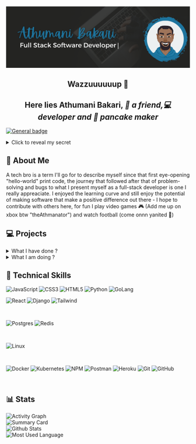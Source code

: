 ![Profile Banner](https://github.com/devoure/devoure/blob/main/githubbanner.png)

<h2 align="center"> Wazzuuuuuup 👋 </h2>
<h2 align="center">Here lies <strong>Athumani Bakari</strong>, <i>👤 a friend,💻 developer and 🥞 pancake maker</i></h2>

[![General badge](https://img.shields.io/badge/PORTFOLIO-DOWN-red.svg)](https://shields.io/)

<details>
  <summary>Click to reveal my secret</summary>

  >I can center a div 😆 <br/>
  ![meme](https://github.com/devoure/devoure/blob/main/i-gotchu.gif)
</details>

## 👦 About Me
<p> A tech bro is a term I'll go for to describe myself since that first eye-opening "hello-world" print code, the journey that followed after that
of problem-solving and bugs to what I present myself as a full-stack developer is one I really appreaciate. I enjoyed the learning curve and still enjoy the potential
of making software that make a positive difference out there
- I hope to contribute with others here, for fun I play video games 🎮 (Add me up on xbox btw "theAthmanator") and watch football (come onnn yanited 🎊)</p>

## 💻 Projects
<details>
  <summary>
    What I have done ?
  </summary>

  > I have done projects from online store with python django to deploying a machine learning model that predicts cancer diagnosis with kubernetes and docker.
  > This can be seen at the github repos and on my portfolio (once its up) 😅
</details>

<details>
  <summary>
    What I am doing ?
  </summary>

  > I am working currently on a few goals through july-august
  * [X] Full-Stack Blog Application
  * [ ] Full-Stack Online Store web app
  * [ ] Full-Stack Social site web app
  * [ ] Full-Stack Chat App
  * [ ] 11 Golang mini projects 
  
</details>

## 💼 Technical Skills
![JavaScript](https://img.shields.io/badge/javascript-%23323330.svg?style=for-the-badge&logo=javascript&logoColor=%23F7DF1E)
![CSS3](https://img.shields.io/badge/css3-%231572B6.svg?style=for-the-badge&logo=css3&logoColor=white)
![HTML5](https://img.shields.io/badge/html5-%23E34F26.svg?style=for-the-badge&logo=html5&logoColor=white)
![Python](https://img.shields.io/badge/Python-3776AB?style=for-the-badge&logo=python&logoColor=white)
![GoLang](https://img.shields.io/badge/Go-00ADD8?style=for-the-badge&logo=go&logoColor=white)
</br>

![React](https://img.shields.io/badge/react-%2320232a.svg?style=for-the-badge&logo=react&logoColor=%2361DAFB)
![Django](https://img.shields.io/badge/Django-092E20?style=for-the-badge&logo=django&logoColor=green)
![Tailwind](https://img.shields.io/badge/Tailwind_CSS-38B2AC?style=for-the-badge&logo=tailwind-css&logoColor=white)

</br>

![Postgres](https://img.shields.io/badge/postgres-%23316192.svg?style=for-the-badge&logo=postgresql&logoColor=white)
![Redis](https://img.shields.io/badge/redis-CC0000.svg?&style=for-the-badge&logo=redis&logoColor=white)

</br>

![Linux](https://img.shields.io/badge/Linux-FCC624?style=for-the-badge&logo=linux&logoColor=black)

</br>

![Docker](https://img.shields.io/badge/Docker-2CA5E0?style=for-the-badge&logo=docker&logoColor=white)
![Kubernetes](https://img.shields.io/badge/kubernetes-326ce5.svg?&style=for-the-badge&logo=kubernetes&logoColor=white)
![NPM](https://img.shields.io/badge/NPM-%23000000.svg?style=for-the-badge&logo=npm&logoColor=white)
![Postman](https://img.shields.io/badge/Postman-FF6C37?style=for-the-badge&logo=postman&logoColor=white)
![Heroku](https://img.shields.io/badge/heroku-%23430098.svg?style=for-the-badge&logo=heroku&logoColor=white)
![Git](https://img.shields.io/badge/git-%23F05033.svg?style=for-the-badge&logo=git&logoColor=white)
![GitHub](https://img.shields.io/badge/github-%23121011.svg?style=for-the-badge&logo=github&logoColor=white)

<br />

## 📊 Stats
![Activity Graph](https://github-readme-activity-graph.cyclic.app/graph?username={devoure}&theme={github})
<br/>
![Summary Card](https://github-profile-summary-cards.vercel.app/api/cards/profile-details?username={devoure}&theme={theme_name})
<br/>
![Github Stats](https://github-readme-stats-git-masterrstaa-rickstaa.vercel.app/api?username={devoure}&theme={theme_name})
<br/>
![Most Used Language](https://github-readme-stats.vercel.app/api/top-langs/?username={devoure}&theme={theme_name})
<!--
**devoure/devoure** is a ✨ _special_ ✨ repository because its `README.md` (this file) appears on your GitHub profile.

Here are some ideas to get you started:

- 🔭 I’m currently working on ...
- 🌱 I’m currently learning ...
- 👯 I’m looking to collaborate on ...
- 🤔 I’m looking for help with ...
- 💬 Ask me about ...
- 📫 How to reach me: ...
- 😄 Pronouns: ...
- ⚡ Fun fact: ...
-->

